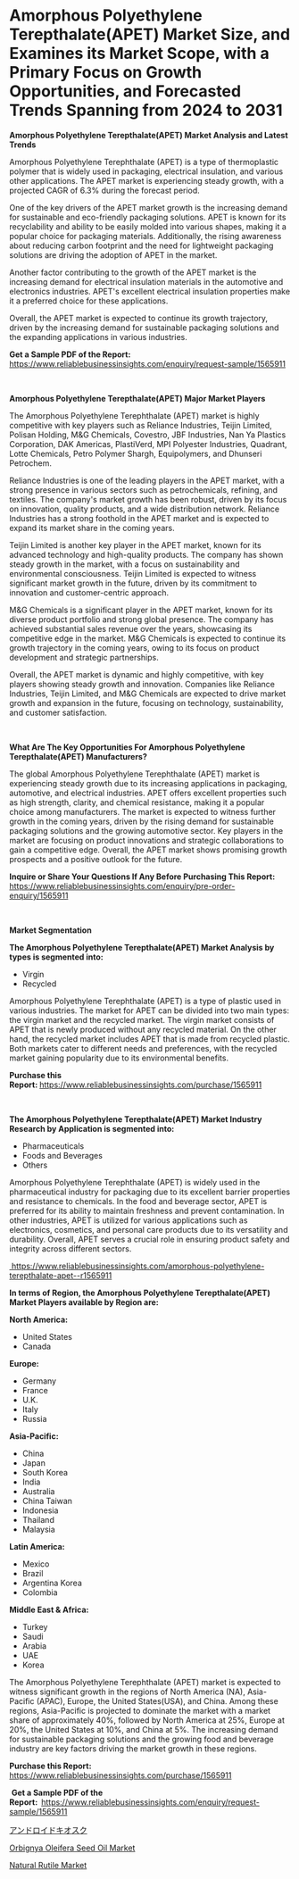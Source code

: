 <p><h1>Amorphous Polyethylene Terepthalate(APET) Market Size, and Examines its Market Scope, with a Primary Focus on Growth Opportunities, and Forecasted Trends Spanning from 2024 to 2031</h1></p><p><strong>Amorphous Polyethylene Terepthalate(APET) Market Analysis and Latest Trends</strong></p>
<p><p>Amorphous Polyethylene Terephthalate (APET) is a type of thermoplastic polymer that is widely used in packaging, electrical insulation, and various other applications. The APET market is experiencing steady growth, with a projected CAGR of 6.3% during the forecast period.</p><p>One of the key drivers of the APET market growth is the increasing demand for sustainable and eco-friendly packaging solutions. APET is known for its recyclability and ability to be easily molded into various shapes, making it a popular choice for packaging materials. Additionally, the rising awareness about reducing carbon footprint and the need for lightweight packaging solutions are driving the adoption of APET in the market.</p><p>Another factor contributing to the growth of the APET market is the increasing demand for electrical insulation materials in the automotive and electronics industries. APET's excellent electrical insulation properties make it a preferred choice for these applications.</p><p>Overall, the APET market is expected to continue its growth trajectory, driven by the increasing demand for sustainable packaging solutions and the expanding applications in various industries.</p></p>
<p><strong>Get a Sample PDF of the Report:&nbsp;</strong> <a href="https://www.reliablebusinessinsights.com/enquiry/request-sample/1565911">https://www.reliablebusinessinsights.com/enquiry/request-sample/1565911</a></p>
<p>&nbsp;</p>
<p><strong>Amorphous Polyethylene Terepthalate(APET) Major Market Players</strong></p>
<p><p>The Amorphous Polyethylene Terephthalate (APET) market is highly competitive with key players such as Reliance Industries, Teijin Limited, Polisan Holding, M&G Chemicals, Covestro, JBF Industries, Nan Ya Plastics Corporation, DAK Americas, PlastiVerd, MPI Polyester Industries, Quadrant, Lotte Chemicals, Petro Polymer Shargh, Equipolymers, and Dhunseri Petrochem.</p><p>Reliance Industries is one of the leading players in the APET market, with a strong presence in various sectors such as petrochemicals, refining, and textiles. The company's market growth has been robust, driven by its focus on innovation, quality products, and a wide distribution network. Reliance Industries has a strong foothold in the APET market and is expected to expand its market share in the coming years.</p><p>Teijin Limited is another key player in the APET market, known for its advanced technology and high-quality products. The company has shown steady growth in the market, with a focus on sustainability and environmental consciousness. Teijin Limited is expected to witness significant market growth in the future, driven by its commitment to innovation and customer-centric approach.</p><p>M&G Chemicals is a significant player in the APET market, known for its diverse product portfolio and strong global presence. The company has achieved substantial sales revenue over the years, showcasing its competitive edge in the market. M&G Chemicals is expected to continue its growth trajectory in the coming years, owing to its focus on product development and strategic partnerships.</p><p>Overall, the APET market is dynamic and highly competitive, with key players showing steady growth and innovation. Companies like Reliance Industries, Teijin Limited, and M&G Chemicals are expected to drive market growth and expansion in the future, focusing on technology, sustainability, and customer satisfaction.</p></p>
<p>&nbsp;</p>
<p><strong>What Are The Key Opportunities For Amorphous Polyethylene Terepthalate(APET) Manufacturers?</strong></p>
<p><p>The global Amorphous Polyethylene Terephthalate (APET) market is experiencing steady growth due to its increasing applications in packaging, automotive, and electrical industries. APET offers excellent properties such as high strength, clarity, and chemical resistance, making it a popular choice among manufacturers. The market is expected to witness further growth in the coming years, driven by the rising demand for sustainable packaging solutions and the growing automotive sector. Key players in the market are focusing on product innovations and strategic collaborations to gain a competitive edge. Overall, the APET market shows promising growth prospects and a positive outlook for the future.</p></p>
<p><strong>Inquire or Share Your Questions If Any Before Purchasing This Report:</strong> <a href="https://www.reliablebusinessinsights.com/enquiry/pre-order-enquiry/1565911">https://www.reliablebusinessinsights.com/enquiry/pre-order-enquiry/1565911</a></p>
<p>&nbsp;</p>
<p><strong>Market Segmentation</strong></p>
<p><strong>The Amorphous Polyethylene Terepthalate(APET) Market Analysis by types is segmented into:</strong></p>
<p><ul><li>Virgin</li><li>Recycled</li></ul></p>
<p><p>Amorphous Polyethylene Terephthalate (APET) is a type of plastic used in various industries. The market for APET can be divided into two main types: the virgin market and the recycled market. The virgin market consists of APET that is newly produced without any recycled material. On the other hand, the recycled market includes APET that is made from recycled plastic. Both markets cater to different needs and preferences, with the recycled market gaining popularity due to its environmental benefits.</p></p>
<p><strong>Purchase this Report:&nbsp;</strong><a href="https://www.reliablebusinessinsights.com/purchase/1565911">https://www.reliablebusinessinsights.com/purchase/1565911</a></p>
<p>&nbsp;</p>
<p><strong>The Amorphous Polyethylene Terepthalate(APET) Market Industry Research by Application is segmented into:</strong></p>
<p><ul><li>Pharmaceuticals</li><li>Foods and Beverages</li><li>Others</li></ul></p>
<p><p>Amorphous Polyethylene Terephthalate (APET) is widely used in the pharmaceutical industry for packaging due to its excellent barrier properties and resistance to chemicals. In the food and beverage sector, APET is preferred for its ability to maintain freshness and prevent contamination. In other industries, APET is utilized for various applications such as electronics, cosmetics, and personal care products due to its versatility and durability. Overall, APET serves a crucial role in ensuring product safety and integrity across different sectors.</p></p>
<p><a href="https://www.reliablebusinessinsights.com/amorphous-polyethylene-terepthalate-apet--r1565911">&nbsp;https://www.reliablebusinessinsights.com/amorphous-polyethylene-terepthalate-apet--r1565911</a></p>
<p><strong>In terms of Region, the Amorphous Polyethylene Terepthalate(APET) Market Players available by Region are:</strong></p>
<p>
    <p> <strong> North America: </strong>
        <ul>
            <li>United States</li>
            <li>Canada</li>
        </ul>
        </p> 
    <p> <strong> Europe: </strong>
        <ul>
            <li>Germany</li>
            <li>France</li>
            <li>U.K.</li>
            <li>Italy</li>
            <li>Russia</li>
        </ul>
        </p> 
    <p> <strong> Asia-Pacific: </strong>
        <ul>
            <li>China</li>
            <li>Japan</li>
            <li>South Korea</li>
            <li>India</li>
            <li>Australia</li>
            <li>China Taiwan</li>
            <li>Indonesia</li>
            <li>Thailand</li>
            <li>Malaysia</li>
        </ul>
        </p> 
    <p> <strong> Latin America: </strong>
        <ul>
            <li>Mexico</li>
            <li>Brazil</li>
            <li>Argentina Korea</li>
            <li>Colombia</li>
        </ul>
        </p> 
    <p> <strong> Middle East & Africa: </strong>
        <ul>
            <li>Turkey</li>
            <li>Saudi</li>
            <li>Arabia</li>
            <li>UAE</li>
            <li>Korea</li>
        </ul>
    </p>
    </p>
<p><p>The Amorphous Polyethylene Terephthalate (APET) market is expected to witness significant growth in the regions of North America (NA), Asia-Pacific (APAC), Europe, the United States(USA), and China. Among these regions, Asia-Pacific is projected to dominate the market with a market share of approximately 40%, followed by North America at 25%, Europe at 20%, the United States at 10%, and China at 5%. The increasing demand for sustainable packaging solutions and the growing food and beverage industry are key factors driving the market growth in these regions.</p></p>
<p><strong>Purchase this Report: </strong><a href="https://www.reliablebusinessinsights.com/purchase/1565911">https://www.reliablebusinessinsights.com/purchase/1565911</a></p>
<p>&nbsp;<strong>Get a Sample PDF of the Report:&nbsp;&nbsp;</strong><a href="https://www.reliablebusinessinsights.com/enquiry/request-sample/1565911">https://www.reliablebusinessinsights.com/enquiry/request-sample/1565911</a></p>
<p><strong></strong></p>
<p><p><a href="https://github.com/AbigaleHuel/Market-Research-Report-List-1/blob/main/8920799136099.md">アンドロイドキオスク</a></p><p><a href="https://github.com/fauzi1101fauzi/Market-Research-Report-List-1/blob/main/orbignya-oleifera-seed-oil-market.md">Orbignya Oleifera Seed Oil Market</a></p><p><a href="https://github.com/isharif044/Market-Research-Report-List-1/blob/main/natural-rutile-market.md">Natural Rutile Market</a></p></p>